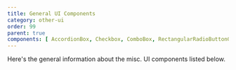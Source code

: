 ```yaml
---
title: General UI Components
category: other-ui
order: 99
parent: true
components: [ AccordionBox, Checkbox, ComboBox, RectangularRadioButtonGroup, ToolboxPattern, KeyboardHelpDialog ]
---
```


Here's the general information about the misc. UI components listed below.